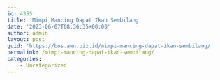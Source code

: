 ```yaml
---
id: 4355
title: 'Mimpi Mancing Dapat Ikan Sembilang'
date: '2023-06-07T08:36:35+00:00'
author: admin
layout: post
guid: 'https://bos.awn.biz.id/mimpi-mancing-dapat-ikan-sembilang/'
permalink: /mimpi-mancing-dapat-ikan-sembilang/
categories:
    - Uncategorized
---
```


